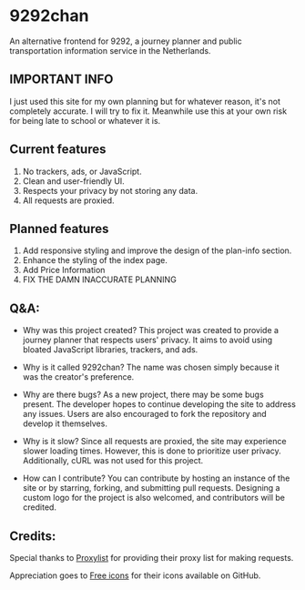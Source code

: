 
# 9292chan

An alternative frontend for 9292, a journey planner and public transportation information service in the Netherlands.

## IMPORTANT INFO

I just used this site for my own planning but for whatever reason, it's not completely accurate. I will try to fix it. Meanwhile use this at your own risk for being late to school or whatever it is.

## Current features

1. No trackers, ads, or JavaScript.
2. Clean and user-friendly UI.
3. Respects your privacy by not storing any data.
4. All requests are proxied.

## Planned features

1. Add responsive styling and improve the design of the plan-info section.
2. Enhance the styling of the index page.
3. Add Price Information
4. FIX THE DAMN INACCURATE PLANNING

## Q&A:

- Why was this project created? 
This project was created to provide a journey planner that respects users' privacy. It aims to avoid using bloated JavaScript libraries, trackers, and ads.

- Why is it called 9292chan? 
The name was chosen simply because it was the creator's preference.

- Why are there bugs? 
As a new project, there may be some bugs present. The developer hopes to continue developing the site to address any issues. Users are also encouraged to fork the repository and develop it themselves.

- Why is it slow? 
Since all requests are proxied, the site may experience slower loading times. However, this is done to prioritize user privacy. Additionally, cURL was not used for this project.

- How can I contribute? 
You can contribute by hosting an instance of the site or by starring, forking, and submitting pull requests. Designing a custom logo for the project is also welcomed, and contributors will be credited.

## Credits:

Special thanks to [Proxylist](https://github.com/proxifly/free-proxy-list) for providing their proxy list for making requests.

Appreciation goes to [Free icons](https://free-icons.github.io/free-icons/) for their icons available on GitHub.
